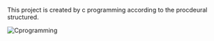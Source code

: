 This project is created by c programming according to the procdeural structured.



![Cprogramming](https://github.com/savindumahasen/BankSystem/assets/88643915/d561c15e-e38d-4e67-b6f2-dccb2ae842f9)

